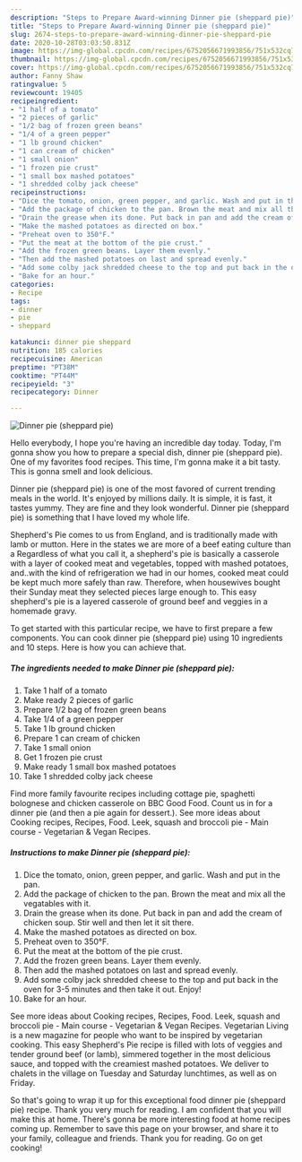 ```yaml
---
description: "Steps to Prepare Award-winning Dinner pie (sheppard pie)"
title: "Steps to Prepare Award-winning Dinner pie (sheppard pie)"
slug: 2674-steps-to-prepare-award-winning-dinner-pie-sheppard-pie
date: 2020-10-28T03:03:50.831Z
image: https://img-global.cpcdn.com/recipes/6752056671993856/751x532cq70/dinner-pie-sheppard-pie-recipe-main-photo.jpg
thumbnail: https://img-global.cpcdn.com/recipes/6752056671993856/751x532cq70/dinner-pie-sheppard-pie-recipe-main-photo.jpg
cover: https://img-global.cpcdn.com/recipes/6752056671993856/751x532cq70/dinner-pie-sheppard-pie-recipe-main-photo.jpg
author: Fanny Shaw
ratingvalue: 5
reviewcount: 19405
recipeingredient:
- "1 half of a tomato"
- "2 pieces of garlic"
- "1/2 bag of frozen green beans"
- "1/4 of a green pepper"
- "1 lb ground chicken"
- "1 can cream of chicken"
- "1 small onion"
- "1 frozen pie crust"
- "1 small box mashed potatoes"
- "1 shredded colby jack cheese"
recipeinstructions:
- "Dice the tomato, onion, green pepper, and garlic. Wash and put in the pan."
- "Add the package of chicken to the pan. Brown the meat and mix all the vegatables with it."
- "Drain the grease when its done. Put back in pan and add the cream of chicken soup. Stir well and then let it sit there."
- "Make the mashed potatoes as directed on box."
- "Preheat oven to 350°F."
- "Put the meat at the bottom of the pie crust."
- "Add the frozen green beans. Layer them evenly."
- "Then add the mashed potatoes on last and spread evenly."
- "Add some colby jack shredded cheese to the top and put back in the oven for 3-5 minutes and then take it out. Enjoy!"
- "Bake for an hour."
categories:
- Recipe
tags:
- dinner
- pie
- sheppard

katakunci: dinner pie sheppard 
nutrition: 185 calories
recipecuisine: American
preptime: "PT38M"
cooktime: "PT44M"
recipeyield: "3"
recipecategory: Dinner

---
```



![Dinner pie (sheppard pie)](https://img-global.cpcdn.com/recipes/6752056671993856/751x532cq70/dinner-pie-sheppard-pie-recipe-main-photo.jpg)

Hello everybody, I hope you're having an incredible day today. Today, I'm gonna show you how to prepare a special dish, dinner pie (sheppard pie). One of my favorites food recipes. This time, I'm gonna make it a bit tasty. This is gonna smell and look delicious.

Dinner pie (sheppard pie) is one of the most favored of current trending meals in the world. It's enjoyed by millions daily. It is simple, it is fast, it tastes yummy. They are fine and they look wonderful. Dinner pie (sheppard pie) is something that I have loved my whole life.

Shepherd&#39;s Pie comes to us from England, and is traditionally made with lamb or mutton. Here in the states we are more of a beef eating culture than a Regardless of what you call it, a shepherd&#39;s pie is basically a casserole with a layer of cooked meat and vegetables, topped with mashed potatoes, and..with the kind of refrigeration we had in our homes, cooked meat could be kept much more safely than raw. Therefore, when housewives bought their Sunday meat they selected pieces large enough to. This easy shepherd&#39;s pie is a layered casserole of ground beef and veggies in a homemade gravy.


To get started with this particular recipe, we have to first prepare a few components. You can cook dinner pie (sheppard pie) using 10 ingredients and 10 steps. Here is how you can achieve that.

<!--inarticleads1-->

##### The ingredients needed to make Dinner pie (sheppard pie):

1. Take 1 half of a tomato
1. Make ready 2 pieces of garlic
1. Prepare 1/2 bag of frozen green beans
1. Take 1/4 of a green pepper
1. Take 1 lb ground chicken
1. Prepare 1 can cream of chicken
1. Take 1 small onion
1. Get 1 frozen pie crust
1. Make ready 1 small box mashed potatoes
1. Take 1 shredded colby jack cheese


Find more family favourite recipes including cottage pie, spaghetti bolognese and chicken casserole on BBC Good Food. Count us in for a dinner pie (and then a pie again for dessert.). See more ideas about Cooking recipes, Recipes, Food. Leek, squash and broccoli pie - Main course - Vegetarian &amp; Vegan Recipes. 

<!--inarticleads2-->

##### Instructions to make Dinner pie (sheppard pie):

1. Dice the tomato, onion, green pepper, and garlic. Wash and put in the pan.
1. Add the package of chicken to the pan. Brown the meat and mix all the vegatables with it.
1. Drain the grease when its done. Put back in pan and add the cream of chicken soup. Stir well and then let it sit there.
1. Make the mashed potatoes as directed on box.
1. Preheat oven to 350°F.
1. Put the meat at the bottom of the pie crust.
1. Add the frozen green beans. Layer them evenly.
1. Then add the mashed potatoes on last and spread evenly.
1. Add some colby jack shredded cheese to the top and put back in the oven for 3-5 minutes and then take it out. Enjoy!
1. Bake for an hour.


See more ideas about Cooking recipes, Recipes, Food. Leek, squash and broccoli pie - Main course - Vegetarian &amp; Vegan Recipes. Vegetarian Living is a new magazine for people who want to be inspired by vegetarian cooking. This easy Shepherd&#39;s Pie recipe is filled with lots of veggies and tender ground beef (or lamb), simmered together in the most delicious sauce, and topped with the creamiest mashed potatoes. We deliver to chalets in the village on Tuesday and Saturday lunchtimes, as well as on Friday. 

So that's going to wrap it up for this exceptional food dinner pie (sheppard pie) recipe. Thank you very much for reading. I am confident that you will make this at home. There's gonna be more interesting food at home recipes coming up. Remember to save this page on your browser, and share it to your family, colleague and friends. Thank you for reading. Go on get cooking!
